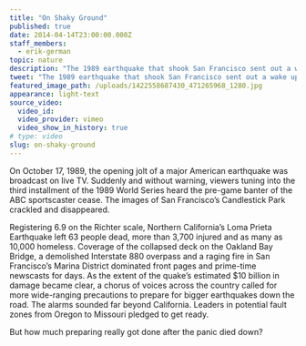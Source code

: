 ```yaml
---
title: "On Shaky Ground"
published: true
date: 2014-04-14T23:00:00.000Z
staff_members:
  - erik-german
topic: nature
description: "The 1989 earthquake that shook San Francisco sent out a wake up call that continues to echo across the country. "
tweet: "The 1989 earthquake that shook San Francisco sent out a wake up call. But how prepared is the U.S.?"
featured_image_path: /uploads/1422558687430_471265968_1280.jpg
appearance: light-text
source_video:
  video_id:
  video_provider: vimeo
  video_show_in_history: true
# type: video
slug: on-shaky-ground
---
```


On October 17, 1989, the opening jolt of a major American earthquake was broadcast on live TV. Suddenly and without warning, viewers tuning into the third installment of the 1989 World Series heard the pre-game banter of the ABC sportscaster cease. The images of San Francisco’s Candlestick Park crackled and disappeared.

Registering 6.9 on the Richter scale, Northern California’s Loma Prieta Earthquake left 63 people dead, more than 3,700 injured and as many as 10,000 homeless. Coverage of the collapsed deck on the Oakland Bay Bridge, a demolished Interstate 880 overpass and a raging fire in San Francisco’s Marina District dominated front pages and prime-time newscasts for days. As the extent of the quake’s estimated $10 billion in damage became clear, a chorus of voices across the country called for more wide-ranging precautions to prepare for bigger earthquakes down the road. The alarms sounded far beyond California. Leaders in potential fault zones from Oregon to Missouri pledged to get ready.

But how much preparing really got done after the panic died down?

